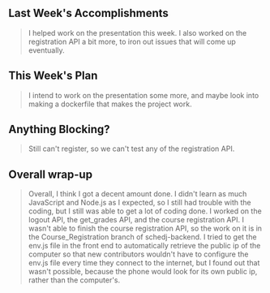 ## Last Week's Accomplishments

> I helped work on the presentation this week. I also worked on the registration API a bit more, to iron out issues that will come up eventually. 

## This Week's Plan

> I intend to work on the presentation some more, and maybe look into making a dockerfile that makes the project work.

## Anything Blocking?

> Still can't register, so we can't test any of the registration API.

## Overall wrap-up

> Overall, I think I got a decent amount done. I didn't learn as much JavaScript and Node.js as I expected, so I still had trouble with the coding, but I still was able to get a lot of coding done. 
I worked on the logout API, the get_grades API, and the course registration API. I wasn't able to finish the course registration API, so the work on it is in the Course_Registration branch of schedj-backend.
I tried to get the env.js file in the front end to automatically retrieve the public ip of the computer so that new contributors wouldn't have to configure the env.js file every time they connect to the internet, but I found out that wasn't possible, because the phone would look for its own public ip, rather than the computer's. 
